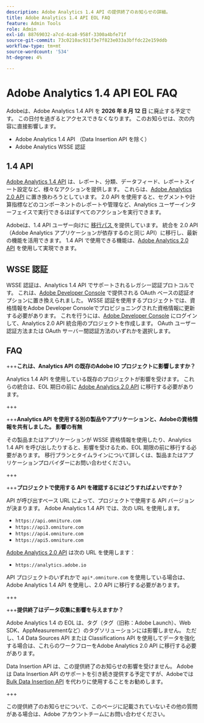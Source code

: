 ```yaml
---
description: Adobe Analytics 1.4 API の提供終了のお知らせの詳細。
title: Adobe Analytics 1.4 API EOL FAQ
feature: Admin Tools
role: Admin
exl-id: 88769032-a7cd-4ca8-958f-3300a4bfe71f
source-git-commit: 73c0210ac931f3e7f823e033a3bffdc22e159ddb
workflow-type: tm+mt
source-wordcount: '534'
ht-degree: 4%

---
```


# Adobe Analytics 1.4 API EOL FAQ

Adobeは、Adobe Analytics 1.4 API を **2026 年 8 月 12 日** に廃止する予定です。 この日付を過ぎるとアクセスできなくなります。 このお知らせは、次の内容に直接影響します。

* Adobe Analytics 1.4 API （Data Insertion API を除く）
* Adobe Analytics WSSE 認証

## 1.4 API

[Adobe Analytics 1.4 API](https://developer.adobe.com/analytics-apis/docs/1.4/) は、レポート、分類、データフィード、レポートスイート設定など、様々なアクションを提供します。 これらは、[Adobe Analytics 2.0 API](https://developer.adobe.com/analytics-apis/docs/2.0/) に置き換わろうとしています。 2.0 API を使用すると、セグメントや計算指標などのコンポーネントのレポートや管理など、Analytics ユーザーインターフェイスで実行できるほぼすべてのアクションを実行できます。

Adobeは、1.4 API ユーザー向けに [ 移行パス ](https://developer.adobe.com/analytics-apis/docs/2.0/guides/migration/) を提供しています。 統合を 2.0 API （Adobe Analytics アプリケーションが依存するのと同じ API）に移行し、最新の機能を活用できます。 1.4 API で使用できる機能は、[Adobe Analytics 2.0 API](https://developer.adobe.com/analytics-apis/docs/2.0/) を使用して実現できます。

## WSSE 認証

WSSE 認証は、Analytics 1.4 API でサポートされるレガシー認証プロトコルです。 これは、[Adobe Developer Console](https://developer.adobe.com/console/home) で提供される OAuth ベースの認証オプションに置き換えられました。 WSSE 認証を使用するプロジェクトでは、資格情報をAdobe Developer Consoleでプロビジョニングされた資格情報に更新する必要があります。 これを行うには、[Adobe Developer Console](https://developer.adobe.com/console/home) にログインして、Analytics 2.0 API 統合用のプロジェクトを作成します。 OAuth ユーザー認証方法または OAuth サーバー間認証方法のいずれかを選択します。

## FAQ

+++**これは、Analytics API の既存のAdobe IO プロジェクトに影響しますか？**

Analytics 1.4 API を使用している既存のプロジェクトが影響を受けます。 これらの統合は、EOL 期日の前に [Adobe Analytics 2.0 API](https://developer.adobe.com/analytics-apis/docs/2.0/) に移行する必要があります。

+++

+++**Analytics API を使用する別の製品やアプリケーションと、Adobeの資格情報を共有しました。 影響の有無**

その製品またはアプリケーションが WSSE 資格情報を使用したり、Analytics 1.4 API を呼び出したりすると、影響を受けるため、EOL 期限の前に移行する必要があります。 移行プランとタイムラインについて詳しくは、製品またはアプリケーションプロバイダーにお問い合わせください。

+++

+++**プロジェクトで使用する API を確認するにはどうすればよいですか？**

API が呼び出すベース URL によって、プロジェクトで使用する API バージョンが決まります。 Adobe Analytics 1.4 API では、次の URL を使用します。
* `https://api.omniture.com`
* `https://api3.omniture.com`
* `https://api4.omniture.com`
* `https://api5.omniture.com`

[Adobe Analytics 2.0 API](https://developer.adobe.com/analytics-apis/docs/2.0/) は次の URL を使用します：

* `https://analytics.adobe.io`

API プロジェクトのいずれかで `api*.omniture.com` を使用している場合は、Adobe Analytics 1.4 API を使用し、2.0 API に移行する必要があります。

+++

+++**提供終了はデータ収集に影響を与えますか？**

Adobe Analytics 1.4 の EOL は、タグ（タグ（旧称：Adobe Launch）、Web SDK、AppMeasurementなど）のタグソリューションには影響しません。 ただし、1.4 Data Sources API または Classifications API を使用してデータを強化する場合は、これらのワークフローをAdobe Analytics 2.0 API に移行する必要があります。

Data Insertion API は、この提供終了のお知らせの影響を受けません。 Adobeは Data Insertion API のサポートを引き続き提供する予定ですが、Adobeでは [Bulk Data Insertion API](https://developer.adobe.com/analytics-apis/docs/2.0/guides/endpoints/bulk-data-insertion/) を代わりに使用することをお勧めします。

+++

この提供終了のお知らせについて、このページに記載されていないその他の質問がある場合は、Adobe アカウントチームにお問い合わせください。
